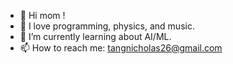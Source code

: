 - 👋 Hi mom !
- 👀 I love programming, physics, and music. 
- 🌱 I’m currently learning about AI/ML.
- 📫 How to reach me: tangnicholas26@gmail.com

<!---
WqnderAlone/WqnderAlone is a ✨ special ✨ repository because its `README.md` (this file) appears on your GitHub profile.
You can click the Preview link to take a look at your changes.
--->
